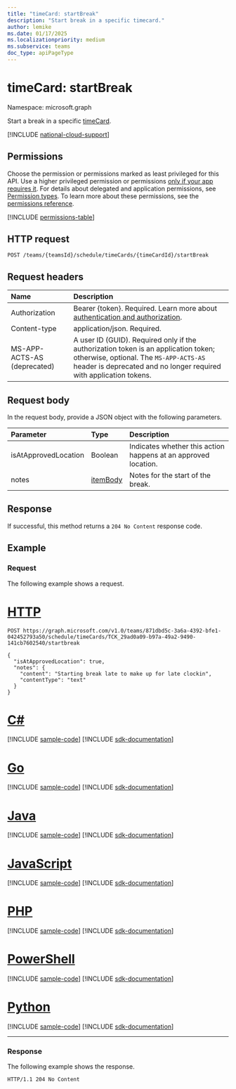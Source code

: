 ```yaml
---
title: "timeCard: startBreak"
description: "Start break in a specific timecard."
author: lemike
ms.date: 01/17/2025
ms.localizationpriority: medium
ms.subservice: teams
doc_type: apiPageType
---
```


# timeCard: startBreak

Namespace: microsoft.graph

Start a break in a specific [timeCard](../resources/timeCard.md).

[!INCLUDE [national-cloud-support](../../includes/global-only.md)]

## Permissions

Choose the permission or permissions marked as least privileged for this API. Use a higher privileged permission or permissions [only if your app requires it](/graph/permissions-overview#best-practices-for-using-microsoft-graph-permissions). For details about delegated and application permissions, see [Permission types](/graph/permissions-overview#permission-types). To learn more about these permissions, see the [permissions reference](/graph/permissions-reference).

<!-- { "blockType": "permissions", "name": "timecard_startbreak" } -->
[!INCLUDE [permissions-table](../includes/permissions/timecard-startbreak-permissions.md)]

## HTTP request

<!-- {
  "blockType": "ignored"
}
-->
``` http
POST /teams/{teamsId}/schedule/timeCards/{timeCardId}/startBreak
```

## Request headers

|Name|Description|
|:---|:---|
|Authorization|Bearer {token}. Required. Learn more about [authentication and authorization](/graph/auth/auth-concepts).|
| Content-type | application/json. Required.|
| MS-APP-ACTS-AS (deprecated) | A user ID (GUID). Required only if the authorization token is an application token; otherwise, optional. The `MS-APP-ACTS-AS` header is deprecated and no longer required with application tokens.|

## Request body

In the request body, provide a JSON object with the following parameters.

|Parameter|Type|Description|
|:---|:---|:---|
|isAtApprovedLocation|Boolean|Indicates whether this action happens at an approved location.|
|notes|[itemBody](../resources/itembody.md)|Notes for the start of the break.|

## Response

If successful, this method returns a `204 No Content` response code.

## Example

### Request
The following example shows a request.

# [HTTP](#tab/http)
<!-- {
  "blockType": "request",
  "name": "timecardthis.startbreak"
}
-->
``` http
POST https://graph.microsoft.com/v1.0/teams/871dbd5c-3a6a-4392-bfe1-042452793a50/schedule/timeCards/TCK_29ad0a09-b97a-49a2-9490-141cb7602540/startbreak

{
  "isAtApprovedLocation": true,
  "notes": {
    "content": "Starting break late to make up for late clockin",
    "contentType": "text"
  }
}
```

# [C#](#tab/csharp)
[!INCLUDE [sample-code](../includes/snippets/csharp/timecardthisstartbreak-csharp-snippets.md)]
[!INCLUDE [sdk-documentation](../includes/snippets/snippets-sdk-documentation-link.md)]

# [Go](#tab/go)
[!INCLUDE [sample-code](../includes/snippets/go/timecardthisstartbreak-go-snippets.md)]
[!INCLUDE [sdk-documentation](../includes/snippets/snippets-sdk-documentation-link.md)]

# [Java](#tab/java)
[!INCLUDE [sample-code](../includes/snippets/java/timecardthisstartbreak-java-snippets.md)]
[!INCLUDE [sdk-documentation](../includes/snippets/snippets-sdk-documentation-link.md)]

# [JavaScript](#tab/javascript)
[!INCLUDE [sample-code](../includes/snippets/javascript/timecardthisstartbreak-javascript-snippets.md)]
[!INCLUDE [sdk-documentation](../includes/snippets/snippets-sdk-documentation-link.md)]

# [PHP](#tab/php)
[!INCLUDE [sample-code](../includes/snippets/php/timecardthisstartbreak-php-snippets.md)]
[!INCLUDE [sdk-documentation](../includes/snippets/snippets-sdk-documentation-link.md)]

# [PowerShell](#tab/powershell)
[!INCLUDE [sample-code](../includes/snippets/powershell/timecardthisstartbreak-powershell-snippets.md)]
[!INCLUDE [sdk-documentation](../includes/snippets/snippets-sdk-documentation-link.md)]

# [Python](#tab/python)
[!INCLUDE [sample-code](../includes/snippets/python/timecardthisstartbreak-python-snippets.md)]
[!INCLUDE [sdk-documentation](../includes/snippets/snippets-sdk-documentation-link.md)]

---

### Response

The following example shows the response.

<!-- {
  "blockType": "response",
  "truncated": true
}
-->
```http
HTTP/1.1 204 No Content
```

